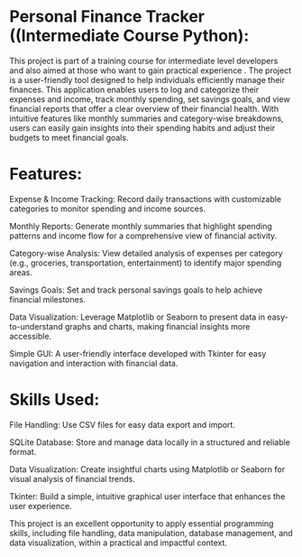 # Personal Finance Tracker  ((Intermediate Course Python): 
This project is part of a training course for intermediate level developers and also aimed at those who want to gain practical experience .
The project is a user-friendly tool designed to help individuals efficiently manage their finances. This application enables users to log and categorize their expenses and income, track monthly spending, set savings goals, and view financial reports that offer a clear overview of their financial health. With intuitive features like monthly summaries and category-wise breakdowns, users can easily gain insights into their spending habits and adjust their budgets to meet financial goals.

# Features:

Expense & Income Tracking: Record daily transactions with customizable categories to monitor spending and income sources.

Monthly Reports: Generate monthly summaries that highlight spending patterns and income flow for a comprehensive view of financial activity.

Category-wise Analysis: View detailed analysis of expenses per category (e.g., groceries, transportation, entertainment) to identify major spending areas.

Savings Goals: Set and track personal savings goals to help achieve financial milestones.

Data Visualization: Leverage Matplotlib or Seaborn to present data in easy-to-understand graphs and charts, making financial insights more accessible.

Simple GUI: A user-friendly interface developed with Tkinter for easy navigation and interaction with financial data.

# Skills Used:

File Handling: Use CSV files for easy data export and import.

SQLite Database: Store and manage data locally in a structured and reliable format.

Data Visualization: Create insightful charts using Matplotlib or Seaborn for visual analysis of financial trends.

Tkinter: Build a simple, intuitive graphical user interface that enhances the user experience.

This project is an excellent opportunity to apply essential programming skills, including file handling, data manipulation, database management, and data visualization, within a practical and impactful context.
